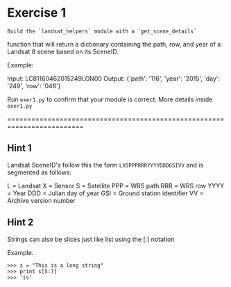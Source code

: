 # Exercise 1
    Build the `landsat_helpers` module with a `get_scene_details`
function that will return a dictionary containing the path, row,
and year of a Landsat 8 scene based on its SceneID.

Example:

Input: LC81160462015249LGN00
Output: {'path': '116', 'year': '2015', 'day': '249', 'row': '046'}

Run `exer1.py` to confirm that your module is correct. More details
inside `exer1.py`

=========================================================================

## Hint 1

Landsat SceneID's follow this the form `LXSPPPRRRYYYYDDDGSIVV`
and is segmented as follows:

L = Landsat
X = Sensor
S = Satellite
PPP = WRS path
RRR = WRS row
YYYY = Year
DDD = Julian day of year
GSI = Ground station identifier
VV = Archive version number

## Hint 2

Strings can also be slices just like list using the [:] notation

Example.
```
>>> s = "This is a long string"
>>> print s[5:7]
>>> 'is'
```